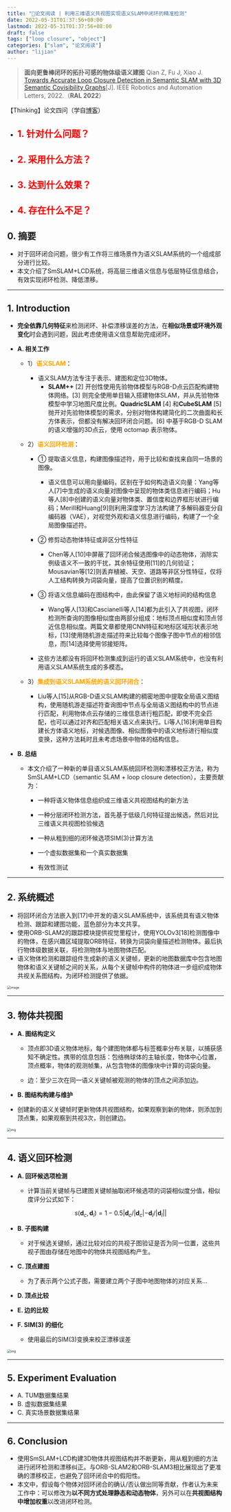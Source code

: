 ```yaml
---
title: "📜论文阅读 | 利用三维语义共视图实现语义SLAM中闭环的精准检测"
date: 2022-05-31T01:37:56+08:00
lastmod: 2022-05-31T01:37:56+08:00
draft: false
tags: ["loop closure", "object"]
categories: ["slam", "论文阅读"]
author: "lijian"
---
```


>**面向更鲁棒闭环的拓扑可感的物体级语义建图**
>Qian Z, Fu J, Xiao J. [Towards Accurate Loop Closure Detection in Semantic SLAM with 3D Semantic Covisibility Graphs](extension://idghocbbahafpfhjnfhpbfbmpegphmmp/assets/pdf/web/viewer.html?file=https%3A%2F%2Ffujie.ece.ufl.edu%2Fwp-content%2Fuploads%2Fsites%2F79%2F2022%2F02%2FSemanticSLAM-Covisibility-RAL2022.pdf)[J]. IEEE Robotics and Automation Letters, 2022.（**RAL 2022**）

【Thinking】论文四问（学自[博客](https://wym.netlify.app/2020-05-05-cluster-vo/)）

- <font color=red>1. 针对什么问题？</font>
  - 
- <font color=red>2. 采用什么方法？</font>
  - 
- <font color=red>3. 达到什么效果？</font>
  - 
- <font color=red>4. 存在什么不足？</font>
  - 

## 0. 摘要

- 对于回环闭合问题，很少有工作将三维场景作为语义SLAM系统的一个组成部分进行比较。
- 本文介绍了SmSLAM+LCD系统，将高层三维语义信息与低层特征信息结合，有效实现闭环检测、降低漂移。

---

## 1. Introduction

- **完全依靠几何特征**来检测闭环、补偿漂移误差的方法，在**相似场景或环境外观变化**时会遇到问题，因此考虑使用语义信息帮助完成闭环。

- **A. 相关工作**

  - 1）<font color=orange>**语义SLAM**</font>：
    - 语义SLAM方法专注于表示、建图和定位3D物体。
      - **SLAM++** [2] 开创性使用先验物体模型与RGB-D点云匹配构建物体网络。[3] 则完全使用单目输入搭建物体SLAM，并从先验物体模型中学习地图尺度比例。**QuadricSLAM** [4] 和**CubeSLAM** [5] 抛开对先验物体模型的需求，分别对物体构建简化的二次曲面和长方体表示，但都没有解决回环闭合问题。[6] 中基于RGB-D SLAM的语义增强的3D点云，使用 octomap 表示物体。

  - 2）<font color=orange>**语义回环检测**</font>：
    - ① 提取语义信息，构建图像描述符，用于比较和查找来自同一场景的图像。
      - 语义信息可以用向量编码，区别在于如何构造语义向量：Yang等人[7]中生成的语义向量对图像中呈现的物体类信息进行编码；Hu等人[8]中创建的语义向量对物体类、置信度和边界框形状进行编码；Merill和Huang[9]则利用深度学习方法构建了多解码器变分自编码器（VAE），对视觉外观和语义信息进行编码，构建了一个全局图像描述符。
    
    - ② 修剪动态物体特征或非区分性特征
      - Chen等人[10]中屏蔽了回环闭合候选图像中的动态物体，消除实例级语义不一致的干扰，其余特征使用[11]的几何验证；Mousavian等[12]则丢弃植被、天空、道路等非区分性特征，仅将人工结构转换为词袋向量，提高了位置识别的精度。
    
    - ③ 将语义信息编码在图结构中，由此保留了语义地标间的结构信息
      - Wang等人[13]和Cascianelli等人[14]都为此引入了共视图，闭环检测所查询的图像相似度由两部分组成：地标顶点相似度和顶点邻近信息相似度。两篇文章都使用CNN特征和地标区域形状表示地标，[13]使用随机游走描述符来比较每个图像子图中节点的相邻信息，而[14]选择使用邻接矩阵。
    
    - 这些方法都没有将回环检测集成到运行的语义SLAM系统中，也没有利用语义SLAM系统生成的多模态。
    
  - 3）<font color=orange>**集成到语义SLAM系统的语义回环闭合**</font>：
    - Liu等人[15]从RGB-D语义SLAM构建的稠密地图中提取全局语义图结构，使用随机游走描述符查询图中节点与全局语义图结构中的节点进行匹配，利用物体点云存储的三维信息进行粗匹配，即使不完全匹配，也可以通过对齐和匹配相关语义点来执行。Li等人[16]利用单目构建长方体语义地标，对候选图像、相似图像中的语义地标进行相似度变换，这种方法耗时且未考虑场景中物体的结构信息。
  
- **B. 总结**

  - 本文介绍了一种新的单目语义SLAM系统回环检测和漂移校正方法，称为SmSLAM+LCD（semantic SLAM + loop closure detection），主要贡献为：

    - 一种将语义物体信息组织成三维语义共视图结构的新方法

    - 一种分层闭环检测方法，首先基于低级几何特征提出候选，然后对比三维语义共视图检验候选

    - 一种从粗到细的闭环候选项SIM(3)计算方法

    - 一个虚拟数据集和一个真实数据集

    - 有效性测试

---

## 2. 系统概述

- 将回环闭合方法嵌入到[17]中开发的语义SLAM系统中，该系统具有语义物体检测、跟踪和建图功能，蓝色部分为本文共享。
- 使用ORB-SLAM2的跟踪模块提供视觉里程计，使用YOLOv3[18]检测图像中的物体，在感兴趣区域提取ORB特征，转换为词袋向量描述检测物体。最后执行物体级数据关联，将检测物体与地图物体匹配。
- 语义物体检测和跟踪组件生成新的语义关键帧，更新的地图数据库中包含地图物体和语义关键帧之间的关系，从每个关键帧中构件的物体进一步组织成物体共视关系图结构，为闭环检测提供了依据。

<img src="https://api2.mubu.com/v3/document_image/8b0561cd-3c8c-496b-bfec-dd2cdb63f53a-5321924.jpg" alt="image" style="zoom:50%;" />

---

## 3. 物体共视图

- **A. 图结构定义**
  - 顶点即3D语义物体地标，每个建图物体都与标签概率分布关联，以捕获感知不确定性。携带的信息包括：包络椭球体的主轴长度，物体中心位置，顶点概率，物体的观测帧集，从包含物体的图像块中计算的词袋向量。
  
  - 边：至少三次在同一语义关键帧被观测的物体的顶点之间添加边。
  
- **B. 图结构构建与维护**
- 创建新的语义关键帧时更新物体共视图结构，如果观察到新的物体，则添加到顶点集，如果观察到共视3次，则创建边。

<img src="https://api2.mubu.com/v3/document_image/4ec1e520-d8ea-47ec-b801-c3660ec09020-5321924.jpg" alt="img" style="zoom:50%;" />

---

## 4. 语义回环检测

- **A. 回环候选项检测**

  - 计算当前关键帧与已建图关键帧抽取闭环候选项的词袋相似度分值，相似度评分公式如下：

  $$
  s\left(\mathbf{d}_{c}, \mathbf{d}_{l}\right)=1-0.5\left|\mathbf{d}_{c} /\right| \mathbf{d}_{c}\left|-\mathbf{d}_{l} /\right| \mathbf{d}_{l}||
  $$

- **B. 子图构建**

  - 对于候选关键帧，通过比较对应的共视子图验证是否为同一位置，这些共视子图由存储在地图中的物体共视图结构产生。

- **C. 顶点建图**

  - 为了表示两个公式子图，需要建立两个子图中地图物体的对应关系...

- **D. 顶点比较**

- **E. 边的比较**

- **F. SIM(3) 的细化**

  - 使用最后的SIM(3)变换来校正漂移误差

<img src="https://api2.mubu.com/v3/document_image/9c2ec063-d098-498c-bcd2-eb09c5e1f234-5321924.jpg" alt="img" style="zoom:50%;" />

---

## 5. Experiment Evaluation

- A. TUM数据集结果
- B. 虚拟数据集结果
- C. 真实场景数据集结果

---

## 6. Conclusion

- 使用SmSLAM+LCD构建3D物体共视图结构并不断更新，用从粗到细的方法进行闭环检测和漂移纠正。与ORB-SLAM2和ORB-SLAM3相比展现出了更准确的漂移校正，也避免了回环闭合中的假阳性。
- 本文中，假设每个物体对回环闭合的确认/否认做出同等贡献，作者认为未来工作中：可以修改为**以不同方式处理静态和动态物体**，另外可以在**共视图结构中增加权重**以改进闭环检测。